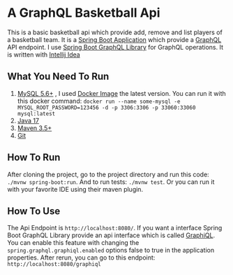# A GraphQL Basketball Api
This is a basic basketball api which provide 
add, remove and list players of a basketball team.
It is a [Spring Boot Application](https://spring.io/) 
which provide a [GraphQL](https://graphql.org/) API 
endpoint. I use [Spring Boot GraphQL Library](https://docs.spring.io/spring-graphql/docs/current/reference/html/)
for GraphQL operations. It is written with
[Intellij Idea](https://www.jetbrains.com/idea/download/#section=windows)

## What You Need To Run
1. [MySQL 5.6+](https://dev.mysql.com/downloads/)
, I used [Docker Image](https://hub.docker.com/_/mysql)
the latest version. You can run it with this 
docker command: `docker run --name some-mysql -e MYSQL_ROOT_PASSWORD=123456 -d -p 3306:3306 -p 33060:33060 mysql:latest`
2. [Java 17](https://www.oracle.com/java/technologies/downloads/)
3. [Maven 3.5+](https://maven.apache.org/download.cgi)
4. [Git](https://git-scm.com/downloads)

## How To Run
After cloning the project, go to the project directory and run 
this code: `./mvnw spring-boot:run`. 
And to run tests: `./mvnw test`. Or you can run it 
with your favorite IDE using their maven plugin.

## How To Use
The Api Endpoint is `http://localhost:8080/`. If you want a 
interface Spring Boot GraphQL Library provide an api 
interface which is called [GraphiQL](https://github.com/graphql/graphiql).
You can enable this feature with changing the 
`spring.graphql.graphiql.enabled` options false to true 
in the application properties. After rerun, you can 
go to this endpoint: `http://localhost:8080/graphiql`






